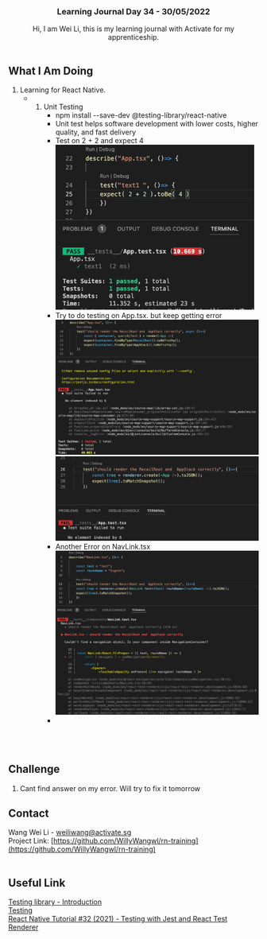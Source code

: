 <br />
<div align="center">

  <h3 align="center">Learning Journal Day 34 - 30/05/2022</h3>

  <p align="center">
    Hi, I am Wei Li, this is my learning journal with Activate for my apprenticeship. 
    <br /><br />
  </p>
</div>
<!-- What I Am Doing -->

## What I Am Doing

<oL>
  <li>    
    Learning for React Native.<br />
    <ul>
        <li>
            <b></b> <br />
             <ol>
                <li>Unit Testing<br />
                  <ul>
                    <li>npm install --save-dev @testing-library/react-native</li>
                    <li>Unit test helps software development with lower costs, higher quality, and fast delivery</li>
                    <li>Test on 2 + 2 and expect 4 <br />
                        <img src="../img/May/30/01.png" width="400"/>
                    </li>
                    <li>Try to do testing on App.tsx. but keep getting error <br />
                        <img src="../img/May/30/02.png" width="800"/>
                        <img src="../img/May/30/03.png" width="800"/>
                    </li>
                    <li>Another Error on NavLink.tsx <br />
                     <img src="../img/May/30/04.png" width="800"/>
                    </li>
                    <li></li>
                  </ul>
                </li>
            </ol>
        </li>
    </ul>
    </li>
</ol>
<br /><br />

<!-- Challenge -->

## Challenge

1. Cant find answer on my error. Will try to fix it tomorrow

<!-- CONTACT -->

## Contact

Wang Wei Li - weiliwang@activate.sg<br />
Project Link: [https://github.com/WillyWangwl/rn-training](https://github.com/WillyWangwl/rn-training)
<br /><br />

<!-- Useful Link -->

## Useful Link

[Testing library - Introduction](https://testing-library.com/docs/react-native-testing-library/intro/)<br />
[Testing](https://reactnative.dev/docs/testing-overview)<br />
[React Native Tutorial #32 (2021) - Testing with Jest and React Test Renderer](https://www.youtube.com/watch?v=bOJkNut1Qyo)<br />

